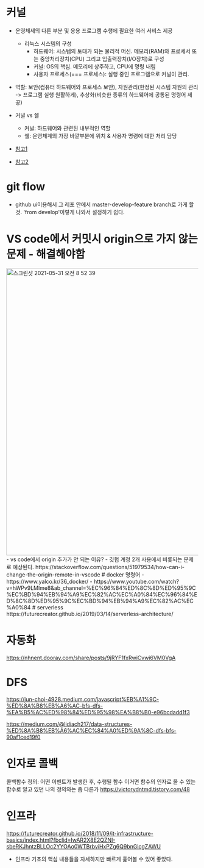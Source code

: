 # 커널
- 운영체제의 다른 부분 및 응용 프로그램 수행에 필요한 여러 서비스 제공
  - 리눅스 시스템의 구성
    - 하드웨어: 시스템의 토대가 되는 물리적 머신. 메모리(RAM)와 프로세서 또는 중앙처리장치(CPU) 그리고 입출력장치(I/O장치)로 구성
    - 커널: OS의 핵심. 메모리에 상주하고, CPU에 명령 내림
    - 사용자 프로세스(=== 프로세스): 실행 중인 프로그램으로 커널이 관리. 
- 역할: 보안(컴퓨터 하드웨어와 프로세스 보안), 자원관리(한정된 시스템 자원의 관리 -> 프로그램 실행 원활하게), 추상화(비슷한 종류의 하드웨어에 공통된 명령어 제공)
- 커널 vs 쉘
  - 커널: 하드웨어와 관련된 내부적인 역할
  - 쉘: 운영체계의 가장 바깥부분에 위치 & 사용자 명령에 대한 처리 담당

- [참고1](https://www.oss.kr/info_techtip/show/f1c6db27-7caf-44b9-97bd-b4a021e0e5f2)
- [참고2](https://www.redhat.com/ko/topics/linux/what-is-the-linux-kernel)
# git flow
- github ui이용해서 그 레포 안에서 master-develop-feature branch로 가게 할 것. 'from develop'이렇게 나와서 설정하기 쉽다.

# VS code에서 커밋시 origin으로 가지 않는 문제 - 해결해야함
<img width="753" alt="스크린샷 2021-05-31 오전 8 52 39" src="https://user-images.githubusercontent.com/79896443/120124099-8eac5280-c1ed-11eb-95ef-3852b32ce682.png">
- vs code에서 origin 추가가 안 되는 이유? - 깃헙 계정 2개 사용에서 비롯되는 문제로 예상된다.
https://stackoverflow.com/questions/51979534/how-can-i-change-the-origin-remote-in-vscode  
# docker 명령어
- https://www.yalco.kr/36_docker/
- https://www.youtube.com/watch?v=hWPv9LMlme8&ab_channel=%EC%96%84%ED%8C%8D%ED%95%9C%EC%BD%94%EB%94%A9%EC%82%AC%EC%A0%84%EC%96%84%ED%8C%8D%ED%95%9C%EC%BD%94%EB%94%A9%EC%82%AC%EC%A0%84
# serverless
https://futurecreator.github.io/2019/03/14/serverless-architecture/

# 자동화
https://nhnent.dooray.com/share/posts/9jRYF1fxRwiCvwi6VM0VgA
# DFS
https://jun-choi-4928.medium.com/javascript%EB%A1%9C-%ED%8A%B8%EB%A6%AC-bfs-dfs-%EA%B5%AC%ED%98%84%ED%95%98%EA%B8%B0-e96bcdadd1f3

https://medium.com/@lidiach217/data-structures-%ED%8A%B8%EB%A6%AC%EC%84%A0%ED%9A%8C-dfs-bfs-90af1ced19f0


# 인자로 콜백
콜백함수 정의: 어떤 이벤트가 발생한 후, 수행될 함수
  이거면 함수의 인자로 올 수 있는 함수로 알고 있던 나의 정의와는 좀 다른가
https://victorydntmd.tistory.com/48

# 인프라
https://futurecreator.github.io/2018/11/09/it-infrastructure-basics/index.html?fbclid=IwAR2X8E2QZNI-sbeRKJhntzBLLOc2YYOAo0WTBrbviHxPZg6Q9bnGlcgZAWU
- 인프라 기초의 핵심 내용들을 자세하지만 빠르게 훑어볼 수 있어 좋았다.
